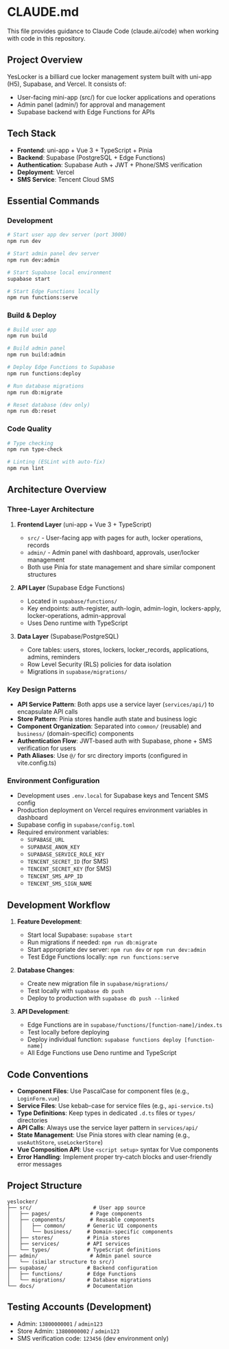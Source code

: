 # CLAUDE.md

This file provides guidance to Claude Code (claude.ai/code) when working with code in this repository.

## Project Overview

YesLocker is a billiard cue locker management system built with uni-app (H5), Supabase, and Vercel. It consists of:
- User-facing mini-app (src/) for cue locker applications and operations
- Admin panel (admin/) for approval and management
- Supabase backend with Edge Functions for APIs

## Tech Stack

- **Frontend**: uni-app + Vue 3 + TypeScript + Pinia
- **Backend**: Supabase (PostgreSQL + Edge Functions)
- **Authentication**: Supabase Auth + JWT + Phone/SMS verification
- **Deployment**: Vercel
- **SMS Service**: Tencent Cloud SMS

## Essential Commands

### Development
```bash
# Start user app dev server (port 3000)
npm run dev

# Start admin panel dev server  
npm run dev:admin

# Start Supabase local environment
supabase start

# Start Edge Functions locally
npm run functions:serve
```

### Build & Deploy
```bash
# Build user app
npm run build

# Build admin panel
npm run build:admin

# Deploy Edge Functions to Supabase
npm run functions:deploy

# Run database migrations
npm run db:migrate

# Reset database (dev only)
npm run db:reset
```

### Code Quality
```bash
# Type checking
npm run type-check

# Linting (ESLint with auto-fix)
npm run lint
```

## Architecture Overview

### Three-Layer Architecture

1. **Frontend Layer** (uni-app + Vue 3 + TypeScript)
   - `src/` - User-facing app with pages for auth, locker operations, records
   - `admin/` - Admin panel with dashboard, approvals, user/locker management
   - Both use Pinia for state management and share similar component structures

2. **API Layer** (Supabase Edge Functions)
   - Located in `supabase/functions/`
   - Key endpoints: auth-register, auth-login, admin-login, lockers-apply, locker-operations, admin-approval
   - Uses Deno runtime with TypeScript

3. **Data Layer** (Supabase/PostgreSQL)
   - Core tables: users, stores, lockers, locker_records, applications, admins, reminders
   - Row Level Security (RLS) policies for data isolation
   - Migrations in `supabase/migrations/`

### Key Design Patterns

- **API Service Pattern**: Both apps use a service layer (`services/api/`) to encapsulate API calls
- **Store Pattern**: Pinia stores handle auth state and business logic
- **Component Organization**: Separated into `common/` (reusable) and `business/` (domain-specific) components
- **Authentication Flow**: JWT-based auth with Supabase, phone + SMS verification for users
- **Path Aliases**: Use `@/` for src directory imports (configured in vite.config.ts)

### Environment Configuration

- Development uses `.env.local` for Supabase keys and Tencent SMS config
- Production deployment on Vercel requires environment variables in dashboard
- Supabase config in `supabase/config.toml`
- Required environment variables:
  - `SUPABASE_URL`
  - `SUPABASE_ANON_KEY`
  - `SUPABASE_SERVICE_ROLE_KEY`
  - `TENCENT_SECRET_ID` (for SMS)
  - `TENCENT_SECRET_KEY` (for SMS)
  - `TENCENT_SMS_APP_ID`
  - `TENCENT_SMS_SIGN_NAME`

## Development Workflow

1. **Feature Development**:
   - Start local Supabase: `supabase start`
   - Run migrations if needed: `npm run db:migrate`
   - Start appropriate dev server: `npm run dev` or `npm run dev:admin`
   - Test Edge Functions locally: `npm run functions:serve`

2. **Database Changes**:
   - Create new migration file in `supabase/migrations/`
   - Test locally with `supabase db push`
   - Deploy to production with `supabase db push --linked`

3. **API Development**:
   - Edge Functions are in `supabase/functions/[function-name]/index.ts`
   - Test locally before deploying
   - Deploy individual function: `supabase functions deploy [function-name]`
   - All Edge Functions use Deno runtime and TypeScript

## Code Conventions

- **Component Files**: Use PascalCase for component files (e.g., `LoginForm.vue`)
- **Service Files**: Use kebab-case for service files (e.g., `api-service.ts`)
- **Type Definitions**: Keep types in dedicated `.d.ts` files or `types/` directories
- **API Calls**: Always use the service layer pattern in `services/api/`
- **State Management**: Use Pinia stores with clear naming (e.g., `useAuthStore`, `useLockerStore`)
- **Vue Composition API**: Use `<script setup>` syntax for Vue components
- **Error Handling**: Implement proper try-catch blocks and user-friendly error messages

## Project Structure

```
yeslocker/
├── src/                    # User app source
│   ├── pages/             # Page components
│   ├── components/        # Reusable components
│   │   ├── common/       # Generic UI components
│   │   └── business/     # Domain-specific components
│   ├── stores/           # Pinia stores
│   ├── services/         # API services
│   └── types/            # TypeScript definitions
├── admin/                 # Admin panel source
│   └── (similar structure to src/)
├── supabase/             # Backend configuration
│   ├── functions/        # Edge Functions
│   └── migrations/       # Database migrations
└── docs/                 # Documentation
```

## Testing Accounts (Development)

- Admin: `13800000001` / `admin123`
- Store Admin: `13800000002` / `admin123`  
- SMS verification code: `123456` (dev environment only)